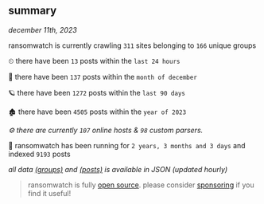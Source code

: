 
## summary
_december 11th, 2023_

ransomwatch is currently crawling `311` sites belonging to `166` unique groups

⏲ there have been `13` posts within the `last 24 hours`

🦈 there have been `137` posts within the `month of december`

🪐 there have been `1272` posts within the `last 90 days`

🏚 there have been `4505` posts within the `year of 2023`

_⚙️ there are currently `107` online hosts & `98` custom parsers._

🦕 ransomwatch has been running for `2 years, 3 months and 3 days` and indexed `9193` posts

_all data  [(groups)](http://ransomwhat.telemetry.ltd/groups) and [(posts)](http://ransomwhat.telemetry.ltd/posts) is available in JSON (updated hourly)_

> ransomwatch is fully [open source](https://github.com/joshhighet/ransomwatch#ransomwatch--). please consider [sponsoring](https://github.com/sponsors/joshhighet) if you find it useful!
